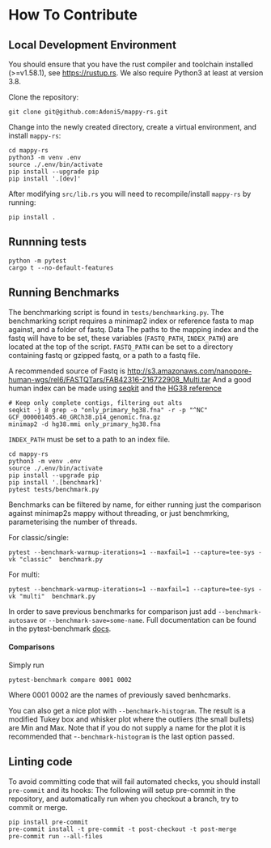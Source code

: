 # How To Contribute

## Local Development Environment

You should ensure that you have the rust compiler and toolchain installed (>=v1.58.1), see https://rustup.rs.
We also require Python3 at least at version 3.8.

Clone the repository:

```console
git clone git@github.com:Adoni5/mappy-rs.git
```

Change into the newly created directory, create a virtual environment, and install `mappy-rs`:

```console
cd mappy-rs
python3 -m venv .env
source ./.env/bin/activate
pip install --upgrade pip
pip install '.[dev]'
```

After modifying `src/lib.rs` you will need to recompile/install `mappy-rs` by running:

```console
pip install .
```

## Runnning tests

```console
python -m pytest
cargo t --no-default-features
```

## Running Benchmarks

The benchmarking script is found in `tests/benchmarking.py`.
The benchmarking script requires a minimap2 index or reference fasta to map against, and a folder of fastq. Data
The paths to the mapping index and the fastq will have to be set, these variables (`FASTQ_PATH`, `INDEX_PATH`)
are located at the top of the script. `FASTQ_PATH` can be set to a directory containing fastq or gzipped fastq, or a path to a fastq file.

A recommended source of Fastq is
http://s3.amazonaws.com/nanopore-human-wgs/rel6/FASTQTars/FAB42316-216722908_Multi.tar
And a good human index can be made using [seqkit](https://bioinf.shenwei.me/seqkit/) and the [HG38 reference](https://ftp.ncbi.nlm.nih.gov/refseq/H_sapiens/annotation/GRCh38_latest/refseq_identifiers/GRCh38_latest_genomic.fna.gz)

```console
# Keep only complete contigs, filtering out alts
seqkit -j 8 grep -o "only_primary_hg38.fna" -r -p "^NC" GCF_000001405.40_GRCh38.p14_genomic.fna.gz
minimap2 -d hg38.mmi only_primary_hg38.fna
```

`INDEX_PATH` must be set to a path to an index file.

```console
cd mappy-rs
python3 -m venv .env
source ./.env/bin/activate
pip install --upgrade pip
pip install '.[benchmark]'
pytest tests/benchmark.py
```

Benchmarks can be filtered by name, for either running just the comparison against minimap2s mappy without threading, or just benchmrking, parameterising the number of threads.

For classic/single:
```console
pytest --benchmark-warmup-iterations=1 --maxfail=1 --capture=tee-sys -vk "classic"  benchmark.py
```

For multi:
```console
pytest --benchmark-warmup-iterations=1 --maxfail=1 --capture=tee-sys -vk "multi"  benchmark.py
```

In order to save previous benchmarks for comparison just add `--benchmark-autosave` or `--benchmark-save=some-name`. Full documentation can be found in the pytest-benchmark [docs](https://pytest-benchmark.readthedocs.io/en/latest/comparing.html).

#### Comparisons
Simply run

```console
pytest-benchmark compare 0001 0002
```

Where 0001 0002 are the names of previously saved benhcmarks.

You can also get a nice plot with `--benchmark-histogram`. The result is a modified Tukey box and whisker plot where the outliers (the small bullets) are Min and Max. Note that if you do not supply a name for the plot it is recommended that -`-benchmark-histogram` is the last option passed.

## Linting code

To avoid committing code that will fail automated checks, you should install `pre-commit` and its hooks:
The following will setup pre-commit in the repository, and automatically run when you checkout a branch, try to commit or merge.

```console
pip install pre-commit
pre-commit install -t pre-commit -t post-checkout -t post-merge
pre-commit run --all-files
```
